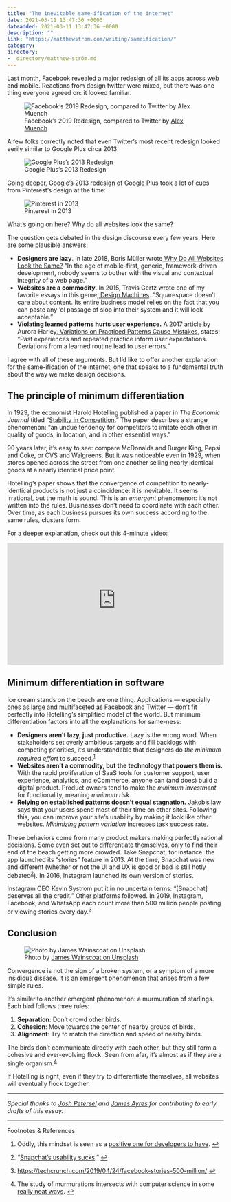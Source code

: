 ```yaml
---
title: "The inevitable same-ification of the internet"
date: 2021-03-11 13:47:36 +0000
dateadded: 2021-03-11 13:47:36 +0000
description: ""
link: "https://matthewstrom.com/writing/sameification/"
category:
directory:
- _directory/matthew-ström.md
---
```

<p>Last month, Facebook revealed a major redesign of all its apps across web and mobile. Reactions from design twitter were mixed, but there was one thing everyone agreed on: it looked familiar.</p>
<figure data-type="image"><img src="https://matthewstrom.com/images/same-1.png" alt="Facebook’s 2019 Redesign, compared to Twitter by Alex Muench"><figcaption>Facebook’s 2019 Redesign, compared to Twitter by <a href="https://twitter.com/alexmuench/status/1123522519821058049?s=20" target="_blank" rel="noopener">Alex Muench</a></figcaption></figure>
<p>A few folks correctly noted that even Twitter’s most recent redesign looked eerily similar to Google Plus circa 2013:</p>
<figure data-type="image"><img src="https://matthewstrom.com/images/same-2.png" alt="Google Plus’s 2013 Redesign"><figcaption>Google Plus’s 2013 Redesign</figcaption></figure>
<p>Going deeper, Google’s 2013 redesign of Google Plus took a lot of cues from Pinterest’s design at the time:</p>
<figure data-type="image"><img src="https://matthewstrom.com/images/same-3.png" alt="Pinterest in 2013"><figcaption>Pinterest in 2013</figcaption></figure>
<p>What’s going on here? Why do all websites look the same?</p>
<p>The question gets debated in the design discourse every few years. Here are some plausible answers:</p>
<ul>
<li><strong>Designers are lazy</strong>. In late 2018, Boris Müller wrote<a href="https://medium.com/s/story/on-the-visual-weariness-of-the-web-8af1c969ce73" target="_blank" rel="noopener"> Why Do All Websites Look the Same?</a> “In the age of mobile-first, generic, framework-driven development, nobody seems to bother with the visual and contextual integrity of a web page.”</li>
<li><strong>Websites are a commodity</strong>. In 2015, Travis Gertz wrote one of my favorite essays in this genre,<a href="https://louderthanten.com/coax/design-machines" target="_blank" rel="noopener"> Design Machines</a>. “Square­space doesn’t care about con­tent. Its entire busi­ness mod­el relies on the fact that you can paste any ​’ol pas­sage of slop into their sys­tem and it will look accept­able.”</li>
<li><strong>Violating learned patterns hurts user experience.</strong> A 2017 article by Aurora Harley,<a href="https://www.nngroup.com/articles/practiced-patterns-mistakes/" target="_blank" rel="noopener"> Variations on Practiced Patterns Cause Mistakes</a>, states: “Past experiences and repeated practice inform user expectations. Deviations from a learned routine lead to user errors.”</li>
</ul>
<p>I agree with all of these arguments. But I’d like to offer another explanation for the same-ification of the internet, one that speaks to a fundamental truth about the way we make design decisions.</p>
<h2 id="the-principle-of-minimum-differentiation">The principle of minimum differentiation</h2>
<p>In 1929, the economist Harold Hotelling published a paper in <em>The Economic Journal</em> titled “<a href="http://www.math.toronto.edu/mccann/assignments/477/Hotelling29.pdf" target="_blank" rel="noopener">Stability in Competition</a>.” The paper describes a strange phenomenon: “an undue tendency for competitors to imitate each other in quality of goods, in location, and in other essential ways.”</p>
<p>90 years later, it’s easy to see: compare McDonalds and Burger King, Pepsi and Coke, or CVS and Walgreens. But it was noticeable even in 1929, when stores opened across the street from one another selling nearly identical goods at a nearly identical price point.</p>
<p>Hotelling’s paper shows that the convergence of competition to nearly-identical products is not just a coincidence: it is inevitable. It seems irrational, but the math is sound. This is an <em>emergent</em> phenomenon: it’s not written into the rules. Businesses don’t need to coordinate with each other. Over time, as each business pursues its own success according to the same rules, clusters form.</p>
<p>For a deeper explanation, check out this 4-minute video:</p>
<style>.embed-container { position: relative; padding-bottom: 56.25%; height: 0; overflow: hidden; max-width: 100%; } .embed-container iframe, .embed-container object, .embed-container embed { position: absolute; top: 0; left: 0; width: 100%; height: 100%; }</style><div class="embed-container"><iframe src="https://www.youtube-nocookie.com/embed/jILgxeNBK_8" allow="accelerometer; autoplay; encrypted-media; gyroscope; picture-in-picture" frameborder="0" allowfullscreen=""></iframe></div>
<h2 id="minimum-differentiation-in-software">Minimum differentiation in software</h2>
<p>Ice cream stands on the beach are one thing. Applications — especially ones as large and multifaceted as Facebook and Twitter — don’t fit perfectly into Hotelling’s simplified model of the world. But minimum differentiation factors into all the explanations for same-ness:</p>
<ul>
<li><strong>Designers aren’t lazy, just productive.</strong> Lazy is the wrong word. When stakeholders set overly ambitious targets and fill backlogs with competing priorities, it’s understandable that designers do <em>the minimum required effort</em> to succeed.<sup class="footnote-ref"><a href="#fn1" id="fnref1">1</a></sup></li>
<li><strong>Websites aren’t a commodity, but the technology that powers them is.</strong> With the rapid proliferation of SaaS tools for customer support, user experience, analytics, and eCommerce, anyone can (and does) build a digital product. Product owners tend to make the <em>minimum investment</em> for functionality, meaning <em>minimum risk</em>.</li>
<li><strong>Relying on established patterns doesn’t equal stagnation.</strong> <a href="https://www.nngroup.com/videos/jakobs-law-internet-ux/" target="_blank" rel="noopener">Jakob’s law</a> says that your users spend most of their time on other sites. Following this, you can improve your site’s usability by making it look like other websites. <em>Minimizing pattern variation</em> increases task success rate.</li>
</ul>
<p>These behaviors come from many product makers making perfectly rational decisions. Some even set out to differentiate themselves, only to find their end of the beach getting more crowded. Take Snapchat, for instance: the app launched its “stories” feature in 2013. At the time, Snapchat was new and different (whether or not the UI and UX is good or bad is still hotly debated<sup class="footnote-ref"><a href="#fn2" id="fnref2">2</a></sup>). In 2016, Instagram launched its own version of stories.</p>
<p>Instagram CEO Kevin Systrom put it in no uncertain terms: “[Snapchat] deserves all the credit.” Other platforms followed. In 2019, Instagram, Facebook, and WhatsApp each count more than 500 million people posting or viewing stories every day.<sup class="footnote-ref"><a href="#fn3" id="fnref3">3</a></sup></p>
<h2 id="conclusion">Conclusion</h2>
<figure data-type="image"><img src="https://matthewstrom.com/images/same-4.jpg" alt="Photo by James Wainscoat on Unsplash"><figcaption>Photo by <a href="https://unsplash.com/photos/b7MZ6iGIoSI" target="_blank" rel="noopener">James Wainscoat on Unsplash</a></figcaption></figure>
<p>Convergence is not the sign of a broken system, or a symptom of a more insidious disease. It is an emergent phenomenon that arises from a few simple rules.</p>
<p>It’s similar to another emergent phenomenon: a murmuration of starlings. Each bird follows three rules:</p>
<ol>
<li><strong>Separation</strong>: Don’t crowd other birds.</li>
<li><strong>Cohesion</strong>: Move towards the center of nearby groups of birds.</li>
<li><strong>Alignment</strong>: Try to match the direction and speed of nearby birds.</li>
</ol>
<p>The birds don’t communicate directly with each other, but they still form a cohesive and ever-evolving flock. Seen from afar, it’s almost as if they are a single organism.<sup class="footnote-ref"><a href="#fn4" id="fnref4">4</a></sup></p>
<p>If Hotelling is right, even if they try to differentiate themselves, all websites will eventually flock together.</p>
<hr>
<p><em>Special thanks to <a href="http://joshpetersel.com/" target="_blank" rel="noopener">Josh Petersel</a> and <a href="http://jfrancisayres.com/" target="_blank" rel="noopener">James Ayres</a> for contributing to early drafts of this essay.</em></p>
<hr>
<section class="footnotes l--space-compact">
<div class="t--weight-bold l--pad-btm-s">Footnotes & References</div>
<ol class="footnotes-list">
<li id="fn1" class="footnote-item"><p>Oddly, this mindset is seen as a <a href="https://dev.to/drm317/the-lazy-developer-5goe" target="_blank" rel="noopener">positive one for developers to have</a>. <a href="#fnref1" class="footnote-backref">↩︎</a></p>
</li>
<li id="fn2" class="footnote-item"><p>“<a href="https://www.figma.com/blog/did-snapchat-succeed-because-of-its-controversial-ui/" target="_blank" rel="noopener">Snapchat’s usability sucks</a>.” <a href="#fnref2" class="footnote-backref">↩︎</a></p>
</li>
<li id="fn3" class="footnote-item"><p><a href="https://techcrunch.com/2019/04/24/facebook-stories-500-million/" target="_blank" rel="noopener">https://techcrunch.com/2019/04/24/facebook-stories-500-million/</a> <a href="#fnref3" class="footnote-backref">↩︎</a></p>
</li>
<li id="fn4" class="footnote-item"><p>The study of murmurations intersects with computer science in some <a href="https://en.wikipedia.org/wiki/Boids" target="_blank" rel="noopener">really neat ways</a>. <a href="#fnref4" class="footnote-backref">↩︎</a></p>
</li>
</ol>
</section>
